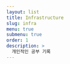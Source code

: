 ```yaml
---
layout: list
title: Infrastructure
slug: infra
menu: true
submenu: true
order: 1
description: >
  개인적인 공부 기록
---
```


